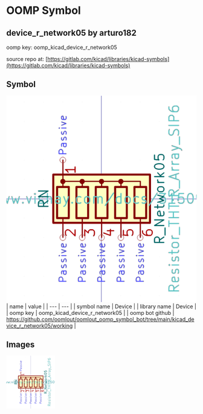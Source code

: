 # OOMP Symbol  
## device_r_network05  by arturo182  
  
oomp key: oomp_kicad_device_r_network05  
  
source repo at: [https://gitlab.com/kicad/libraries/kicad-symbols](https://gitlab.com/kicad/libraries/kicad-symbols)  
## Symbol  
  
[![working.png](working_600.png)](working.png)  
| name | value | 
| --- | --- | 
| symbol name | Device | 
| library name | Device | 
| oomp key | oomp_kicad_device_r_network05 | 
| oomp bot github | https://github.com/oomlout/oomlout_oomp_symbol_bot/tree/main/kicad_device_r_network05/working | 
## Images  
  
[![working.png](working_140.png)](working.png)  
